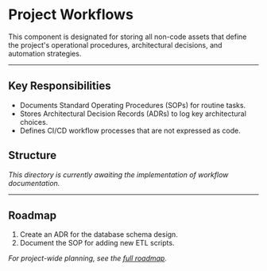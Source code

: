 # Project Workflows

This component is designated for storing all non-code assets that define the project's operational procedures, architectural decisions, and automation strategies.

---

## Key Responsibilities

*   Documents Standard Operating Procedures (SOPs) for routine tasks.
*   Stores Architectural Decision Records (ADRs) to log key architectural choices.
*   Defines CI/CD workflow processes that are not expressed as code.

## Structure

*This directory is currently awaiting the implementation of workflow documentation.*

---

## Roadmap

1.  Create an ADR for the database schema design.
2.  Document the SOP for adding new ETL scripts.

*For project-wide planning, see the [full roadmap](../PLAN.md).*